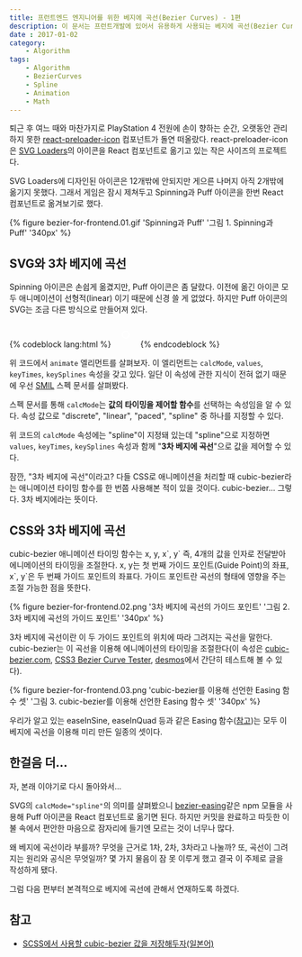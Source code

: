 ```yaml
---
title: 프런트엔드 엔지니어를 위한 베지에 곡선(Bezier Curves) - 1편
description: 이 문서는 프런트개발에 있어서 유용하게 사용되는 베지에 곡선(Bezier Curves)의 원리를 수학적으로 자세히 소개하는 글의 첫 번째 편입니다.
date : 2017-01-02
category:
    - Algorithm
tags:
    - Algorithm
    - BezierCurves
    - Spline
    - Animation
    - Math
---
```


퇴근 후 여느 때와 마찬가지로 PlayStation 4 전원에 손이 향하는 순간, 오랫동안 관리하지 못한 [react-preloader-icon](https://github.com/uyeong/react-preloader-icon) 컴포넌트가 돌연 떠올랐다. react-preloader-icon은 [SVG Loaders](http://samherbert.net/svg-loaders/)의 아이콘을 React 컴포넌트로 옮기고 있는 작은 사이즈의 프로젝트다.

SVG Loaders에 디자인된 아이콘은 12개밖에 안되지만 게으른 나머지 아직 2개밖에 옮기지 못했다. 그래서 게임은 잠시 제쳐두고 Spinning과 Puff 아이콘을 한번 React 컴포넌트로 옮겨보기로 했다.

{% figure bezier-for-frontend.01.gif 'Spinning과 Puff' '그림 1. Spinning과 Puff' '340px' %}

## SVG와 3차 베지에 곡선

Spinning 아이콘은 손쉽게 옮겼지만, Puff 아이콘은 좀 달랐다. 이전에 옮긴 아이콘 모두 애니메이션이 선형적(linear) 이기 때문에 신경 쓸 게 없었다. 하지만 Puff 아이콘의 SVG는 조금 다른 방식으로 만들어져 있다.

{% codeblock lang:html %}
<svg width="44" height="44" viewBox="0 0 44 44" xmlns="http://www.w3.org/2000/svg" stroke="#fff">
    <g fill="none" fill-rule="evenodd" stroke-width="2">
        <circle cx="22" cy="22" r="1">
            <animate attributeName="r"
                begin="0s" dur="1.8s"
                calcMode="spline"
                values="1; 20"
                keyTimes="0; 1"
                keySplines="0.165, 0.84, 0.44, 1"
                repeatCount="indefinite" />
                ... 중략 ...
        </circle>
    </g>
</svg>
{% endcodeblock %}

위 코드에서 `animate` 엘리먼트를 살펴보자. 이 엘리먼트는 `calcMode`, `values`, `keyTimes`, `keySplines` 속성을 갖고 있다. 일단 이 속성에 관한 지식이 전혀 없기 때문에 우선 [SMIL](https://www.w3.org/TR/2001/REC-smil-animation-20010904/) 스펙 문서를 살펴봤다.

스펙 문서를 통해 `calcMode`는 **값의 타이밍을 제어할 함수**를 선택하는 속성임을 알 수 있다. 속성 값으로 "discrete", "linear", "paced", "spline" 중 하나를 지정할 수 있다.

위 코드의 `calcMode` 속성에는 "spline"이 지정돼 있는데 "spline"으로 지정하면 `values`, `keyTimes`, `keySplines` 속성과 함께 "**3차 베지에 곡선**"으로 값을 제어할 수 있다.

잠깐, "3차 베지에 곡선"이라고? 다들 CSS로 애니메이션을 처리할 때 cubic-bezier라는 애니메이션 타이밍 함수를 한 번쯤 사용해본 적이 있을 것이다. cubic-bezier... 그렇다. 3차 베지에라는 뜻이다.

## CSS와 3차 베지에 곡선

cubic-bezier 애니메이션 타이밍 함수는 x, y, x\`, y\` 즉, 4개의 값을 인자로 전달받아 에니메이션의 타이밍을 조절한다. x, y는 첫 번째 가이드 포인트(Guide Point)의 좌표, x\`, y\`은 두 번째 가이드 포인트의 좌표다. 가이드 포인트란 곡선의 형태에 영향을 주는 조절 가능한 점을 뜻한다.

{% figure bezier-for-frontend.02.png '3차 베지에 곡선의 가이드 포인트' '그림 2. 3차 베지에 곡선의 가이드 포인트' '340px' %}

3차 베지에 곡선이란 이 두 가이드 포인트의 위치에 따라 그려지는 곡선을 말한다. cubic-bezier는 이 곡선을 이용해 에니메이션의 타이밍을 조절한다(이 속성은 [cubic-bezier.com](http://cubic-bezier.com/), [CSS3 Bezier Curve Tester](http://www.css3beziercurve.net/), [desmos](https://www.desmos.com/calculator/cahqdxeshd)에서 간단히 테스트해 볼 수 있다).

{% figure bezier-for-frontend.03.png 'cubic-bezier를 이용해 선언한 Easing 함수 셋' '그림 3. cubic-bezier를 이용해 선언한 Easing 함수 셋' '340px' %}

우리가 알고 있는 easeInSine, easeInQuad 등과 같은 Easing 함수([참고](http://easings.net/ko#))는 모두 이 베지에 곡선을 이용해 미리 만든 일종의 셋이다.

## 한걸음 더...

자, 본래 이야기로 다시 돌아와서... 

SVG의 `calcMode="spline"`의 의미를 살펴봤으니 [bezier-easing](https://www.npmjs.com/package/bezier-easing)같은 npm 모듈을 사용해 Puff 아이콘을 React 컴포넌트로 옮기면 된다. 하지만 커밋을 완료하고 따듯한 이불 속에서 편안한 마음으로 잠자리에 들기엔 모르는 것이 너무나 많다. 

왜 베지에 곡선이라 부를까? 무엇을 근거로 1차, 2차, 3차라고 나눌까? 또, 곡선이 그려지는 원리와 공식은 무엇일까? 몇 가지 물음이 잠 못 이루게 했고 결국 이 주제로 글을 작성하게 됐다. 

그럼 다음 편부터 본격적으로 베지에 곡선에 관해서 연재하도록 하겠다.


## 참고

 * [SCSS에서 사용할 cubic-bezier 값을 저장해두자(일본어)](http://qiita.com/volkuwabara/items/64d1ac2c3d8e8a3110f5)
